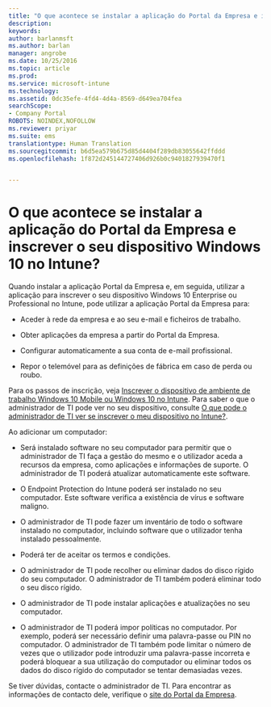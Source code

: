 ```yaml
---
title: "O que acontece se instalar a aplicação do Portal da Empresa e inscrever o seu dispositivo Windows 10 no Intune? | Documentos da Microsoft"
description: 
keywords: 
author: barlanmsft
ms.author: barlan
manager: angrobe
ms.date: 10/25/2016
ms.topic: article
ms.prod: 
ms.service: microsoft-intune
ms.technology: 
ms.assetid: 0dc35efe-4fd4-4d4a-8569-d649ea704fea
searchScope:
- Company Portal
ROBOTS: NOINDEX,NOFOLLOW
ms.reviewer: priyar
ms.suite: ems
translationtype: Human Translation
ms.sourcegitcommit: b6d5ea579b675d85d4404f289db83055642ffddd
ms.openlocfilehash: 1f872d245144727406d926b0c9401827939470f1


---
```



# <a name="what-happens-if-you-install-the-company-portal-app-and-enroll-your-windows-10-device-in-intune"></a>O que acontece se instalar a aplicação do Portal da Empresa e inscrever o seu dispositivo Windows 10 no Intune?

Quando instalar a aplicação Portal da Empresa e, em seguida, utilizar a aplicação para inscrever o seu dispositivo Windows 10 Enterprise ou Professional no Intune, pode utilizar a aplicação Portal da Empresa para:

-   Aceder à rede da empresa e ao seu e-mail e ficheiros de trabalho.

-   Obter aplicações da empresa a partir do Portal da Empresa.

-   Configurar automaticamente a sua conta de e-mail profissional.

-   Repor o telemóvel para as definições de fábrica em caso de perda ou roubo.

Para os passos de inscrição, veja [Inscrever o dispositivo de ambiente de trabalho Windows 10 Mobile ou Windows 10 no Intune](enroll-your-w10-phone-or-w10-pc-windows.md). Para saber o que o administrador de TI pode ver no seu dispositivo, consulte [O que pode o administrador de TI ver se inscrever o meu dispositivo no Intune?](what-can-your-it-administrator-see-when-you-enroll-your-device-in-intune-windows.md).

Ao adicionar um computador:

-   Será instalado software no seu computador para permitir que o administrador de TI faça a gestão do mesmo e o utilizador aceda a recursos da empresa, como aplicações e informações de suporte. O administrador de TI poderá atualizar automaticamente este software.

-   O Endpoint Protection do Intune poderá ser instalado no seu computador. Este software verifica a existência de vírus e software maligno.

-   O administrador de TI pode fazer um inventário de todo o software instalado no computador, incluindo software que o utilizador tenha instalado pessoalmente.

-   Poderá ter de aceitar os termos e condições.

-   O administrador de TI pode recolher ou eliminar dados do disco rígido do seu computador. O administrador de TI também poderá eliminar todo o seu disco rígido.

-   O administrador de TI pode instalar aplicações e atualizações no seu computador.

-   O administrador de TI poderá impor políticas no computador. Por exemplo, poderá ser necessário definir uma palavra-passe ou PIN no computador. O administrador de TI também pode limitar o número de vezes que o utilizador pode introduzir uma palavra-passe incorreta e poderá bloquear a sua utilização do computador ou eliminar todos os dados do disco rígido do computador se tentar demasiadas vezes.

Se tiver dúvidas, contacte o administrador de TI. Para encontrar as informações de contacto dele, verifique o [site do Portal da Empresa](http://portal.manage.microsoft.com).



<!--HONumber=Dec16_HO2-->


